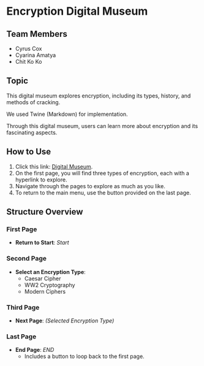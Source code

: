 # Encryption Digital Museum

## Team Members 
- Cyrus Cox  
- Cyarina Amatya  
- Chit Ko Ko  

## Topic 
This digital museum explores encryption, including its types, history, and methods of cracking.  

We used Twine (Markdown) for implementation.  

Through this digital museum, users can learn more about encryption and its fascinating aspects.  

## How to Use

1. Click this link: [Digital Museum](https://ccox76.github.io/CS239TwineFinal/).  
2. On the first page, you will find three types of encryption, each with a hyperlink to explore.  
3. Navigate through the pages to explore as much as you like.  
4. To return to the main menu, use the button provided on the last page.  

## Structure Overview  

### First Page  
- **Return to Start**: *Start*

### Second Page  
- **Select an Encryption Type**:  
  - Caesar Cipher  
  - WW2 Cryptography  
  - Modern Ciphers  

### Third Page  
- **Next Page**: *(Selected Encryption Type)*  

### Last Page  
- **End Page**: *END*  
  - Includes a button to loop back to the first page.  
